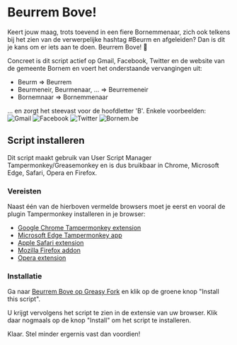 # Beurrem Bove!

Keert jouw maag, trots toevend in een fiere Bornemmenaar, zich ook telkens bij het zien van de verwerpelijke hashtag #Beurm en afgeleiden? Dan is dit je kans om er iets aan te doen. Beurrem Bove! 🙌

Concreet is dit script actief op Gmail, Facebook, Twitter en de website van de gemeente Bornem en voert het onderstaande vervangingen uit:
* Beurm ⇒ Beurrem
* Beurmeneir, Beurmenaar, ... ⇒ Beurremeneir
* Bornemnaar ⇒ Bornemmenaar

... en zorgt het steevast voor de hoofdletter 'B'. Enkele voorbeelden:
![Gmail](https://2.bp.blogspot.com/-QinAJnbkAzM/XprrFitd_SI/AAAAAAAAkEQ/ZClz1Zg0gvIzS9k09399oAhX6lidrAsEgCLcBGAsYHQ/s640/beurrem.gmail.png)
![Facebook](https://1.bp.blogspot.com/-1Sxy-sGv4CM/XprrONisKeI/AAAAAAAAkEU/peojtdAMQR4CyBGtvYm5Yvc-zvbENNwVwCLcBGAsYHQ/s640/beurrem.facebook.png)
![Twitter](https://1.bp.blogspot.com/-I-5v6ssLMWQ/XprrSuX2KWI/AAAAAAAAkEY/nAKLhKa0mlspAK1GfTvrAhfwUereorM7wCLcBGAsYHQ/s640/beurrem.twitter.png)
![Bornem.be](https://1.bp.blogspot.com/-x7Pd6hxa_Hg/XprrXIQmpsI/AAAAAAAAkEg/-ylELRCdG70Tb8Bi9phOX98zJbBpeFGNACLcBGAsYHQ/s640/beurrem.bornem.png)

## Script installeren

Dit script maakt gebruik van User Script Manager Tampermonkey/Greasemonkey en is dus bruikbaar in Chrome, Microsoft Edge, Safari, Opera en Firefox. 

### Vereisten

Naast één van de hierboven vermelde browsers moet je eerst en vooral de plugin Tampermonkey installeren in je browser:
* [Google Chrome Tampermonkey extension](https://chrome.google.com/webstore/detail/dhdgffkkebhmkfjojejmpbldmpobfkfo)
* [Microsoft Edge Tampermonkey app](https://www.microsoft.com/store/apps/9NBLGGH5162S)
* [Apple Safari extension](https://safari.tampermonkey.net/tampermonkey.safariextz)
* [Mozilla Firefox addon](https://addons.mozilla.org/en-US/firefox/addon/tampermonkey/)
* [Opera extension](https://addons.opera.com/en/extensions/details/tampermonkey-beta/)

### Installatie

Ga naar [Beurrem Bove op Greasy Fork](https://greasyfork.org/en/scripts/401308-beurrem-bove) en klik op de groene knop "Install this script".

U krijgt vervolgens het script te zien in de extensie van uw browser. Klik daar nogmaals op de knop "Install" om het script te installeren.

Klaar. Stel minder ergernis vast dan voordien!